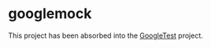 # googlemock

This project has been absorbed into the [GoogleTest](http://github.com/google/googletest) project.

